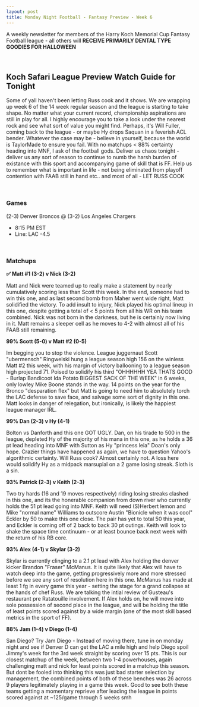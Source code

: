 ```yaml
---
layout: post
title: Monday Night Football - Fantasy Preview - Week 6
---
```


A weekly newsletter for members of the Harry Koch Memorial Cup Fantasy Football league - all others will **RECEIVE PRIMARILY DENTAL TYPE GOODIES FOR HALLOWEEN**

<br/>

## Koch Safari League Preview Watch Guide for Tonight

Some of yall haven't been letting Russ cook and it shows. We are wrapping up week 6 of the 14 week regular season and the league is starting to take shape. No matter what your current record, championship aspirations are still in play for all. I highly encourage you to take a look under the nearest rock and see what sort of value you might find. Perhaps, it's Will Fuller, coming back to the league - or maybe Hy drops Saquan in a feverish ACL bender. Whatever the case may be - believe in yourself, because the world is TaylorMade to ensure you fail. With no matchups < 88% certainty heading into MNF, I ask of the football gods. Deliver us chaos tonight - deliver us any sort of reason to continue to numb the harsh burden of existance with this sport and accompanying game of skill that is FF. Help us to remember what is important in life - not being eliminated from playoff contention with FAAB still in hand etc.. and most of all - LET RUSS COOK   

<br/>

### Games
(2-3) Denver Broncos @ (3-2) Los Angeles Chargers
* 8:15 PM EST
* Line: LAC -4.5

<br/>

### Matchups
**✅  Matt #1 (3-2) v Nick (3-2)**

Matt and Nick were teamed up to really make a statement by nearly cumulatively scoring less than Scott this week. In the end, someone had to win this one, and as last second bomb from Maher went wide right, Matt solidified the victory. To add insult to injury, Nick played his optimal lineup in this one, despite getting a total of < 5 points from all his WR on his team combined. Nick was not born in the darkness, but he is certainly now living in it. Matt remains a sleeper cell as he moves to 4-2 with almost all of his FAAB still remaining.


**99%  Scott (5-0) v Matt #2 (0-5)**

Im begging you to stop the violence. League juggernaut Scott "ubermensch" Ringwelski hung a league season high 156 on the winless Matt #2 this week, with his margin of victory ballooning to a league season high projected 71. Poised to solidify his third "OHHHHHH YEA THATS GOOD - Burlap Bandicoot Ida Potato BIGGEST SACK OF THE WEEK" in 6 weeks, only lowley Mike Boone stands in the way. 14 points on the year for the Bronco "desparation flex" but Matt is going to need him to absolutely torch the LAC defense to save face, and salvage some sort of dignity in this one. Matt looks in danger of relegation, but ironically, is likely the happiest league manager IRL.

**99%  Dan (2-3) v Hy (4-1)**

Bolton vs Danforth and this one GOT UGLY. Dan, on his tirade to 500 in the league, depleted Hy of the majority of his mana in this one, as he holds a 36 pt lead heading into MNF with Sutton as Hy "princess leia" Doan's only hope. Crazier things have happened as again, we have to question Yahoo's algorithmic certainty. Will Russ cook? Almost certainly not. A loss here would solidify Hy as a midpack marsupial on a 2 game losing streak. Sloth is a sin.  

**93%  Patrick (2-3) v Keith (2-3)**

Two try hards (16 and 19 moves respectively) riding losing streaks clashed in this one, and its the honerable companion from down river who currently holds the 51 pt lead going into MNF. Keith will need (S)Herbert lemon and Mike "normal name" Williams to outscore Austin "Bionicle when it was cool" Eckler by 50 to make this one close. The pair has yet to total 50 this year, and Eckler is coming off of 2 back to back 30 pt outings. Keith will look to shake the space time continuum - or at least bounce back next week with the return of his RB core. 

**93% Alex (4-1) v Skylar (3-2)**

Skylar is currently clinging to a 2.1 pt lead with Alex holding the denver kicker Brandon "Fraser" McManus. It is quite likely that Alex will have to watch deep into the game, getting progressively more and more stressed before we see any sort of resolution here in this one. McManus has made at least 1 fg in every game this year - setting the stage for a grand collapse at the hands of chef Russ. We are talking the intial review of Gusteau's restaurant pre Ratatouille involvement. If Alex holds on, he will move into sole possession of second place in the league, and will be holding the title of least points scored against by a wide margin (one of the most skill based metrics in the sport of FF).

**88% Jam (1-4) v Diego (1-4)**

San Diego? Try Jam Diego - Instead of moving there, tune in on monday night and see if Denver D can get the LAC a mile high and help Diego spoil Jimmy's week for the 3rd week straight by scoring over 15 pts. This is our closest matchup of the week, between two 1-4 powerhouses, again challenging matt and nick for least points scored in a matchup this season. But dont be fooled into thinking this was just bad starter selection by management, the combined points of both of these benches was 26 across 9 players legitimately playing in a game this week. Good to see both these teams getting a momentary reprieve after leading the league in points scored against at ~125/game through 5 weeks smh   

<br/>
